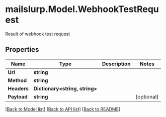 # mailslurp.Model.WebhookTestRequest
Result of webhook test request

## Properties

Name | Type | Description | Notes
------------ | ------------- | ------------- | -------------
**Url** | **string** |  | 
**Method** | **string** |  | 
**Headers** | **Dictionary&lt;string, string&gt;** |  | 
**Payload** | **string** |  | [optional] 

[[Back to Model list]](../README#documentation-for-models) [[Back to API list]](../README#documentation-for-api-endpoints) [[Back to README]](../README)

